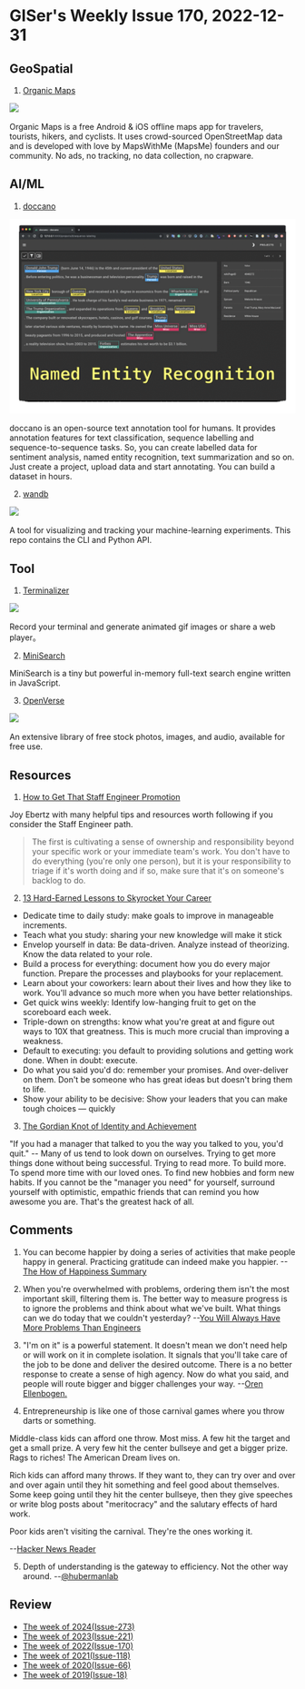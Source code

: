 # GISer's Weekly Issue 170, 2022-12-31

## GeoSpatial

1. [Organic Maps](https://github.com/organicmaps/organicmaps)

![](https://github.com/organicmaps/organicmaps/raw/master/android/src/fdroid/play/listings/en-US/graphics/phone-screenshots/1.jpg)

Organic Maps is a free Android & iOS offline maps app for travelers, tourists, hikers, and cyclists. It uses crowd-sourced OpenStreetMap data and is developed with love by MapsWithMe (MapsMe) founders and our community. No ads, no tracking, no data collection, no crapware.

## AI/ML

1. [doccano](https://github.com/doccano/doccano)

![](https://raw.githubusercontent.com/doccano/doccano/master/docs/images/demo/demo.gif)

doccano is an open-source text annotation tool for humans. It provides annotation features for text classification, sequence labelling and sequence-to-sequence tasks. So, you can create labelled data for sentiment analysis, named entity recognition, text summarization and so on. Just create a project, upload data and start annotating. You can build a dataset in hours.

2. [wandb](https://github.com/wandb/wandb)

![](https://camo.githubusercontent.com/142884846370535458dabeb5e009c320a259e9f25b2407ee18ba59ea53c0b64d/68747470733a2f2f692e696d6775722e636f6d2f5455333451465a2e706e67)

A tool for visualizing and tracking your machine-learning experiments. This repo contains the CLI and Python API.

## Tool

1. [Terminalizer](https://github.com/faressoft/terminalizer)

![](https://github.com/faressoft/terminalizer/raw/master/img/demo.gif?raw=true)

Record your terminal and generate animated gif images or share a web player。

2. [MiniSearch](https://github.com/lucaong/minisearch)

MiniSearch is a tiny but powerful in-memory full-text search engine written in JavaScript.

3. [OpenVerse](https://wordpress.org/openverse/)

![](https://cdn.beekka.com/blogimg/asset/202209/bg2022092904.webp)

An extensive library of free stock photos, images, and audio, available for free use.

## Resources

1. [How to Get That Staff Engineer Promotion](https://jkebertz.medium.com/how-to-get-that-staff-engineer-promotion-837cb19fbf44)

Joy Ebertz with many helpful tips and resources worth following if you consider the Staff Engineer path.

> The first is cultivating a sense of ownership and responsibility beyond your specific work or your immediate team's work.
> You don't have to do everything (you're only one person), but it is your responsibility to triage if it's worth doing and if so, make sure that it's on someone's backlog to do.

2. [13 Hard-Earned Lessons to Skyrocket Your Career](https://twitter.com/adcock_brett/status/1603050437094961153)

- Dedicate time to daily study: make goals to improve in manageable increments.
- Teach what you study: sharing your new knowledge will make it stick
- Envelop yourself in data: Be data-driven. Analyze instead of theorizing. Know the data related to your role.
- Build a process for everything: document how you do every major function. Prepare the processes and playbooks for your replacement.
- Learn about your coworkers: learn about their lives and how they like to work. You'll advance so much more when you have better relationships.
- Get quick wins weekly: Identify low-hanging fruit to get on the scoreboard each week.
- Triple-down on strengths: know what you're great at and figure out ways to 10X that greatness. This is much more crucial than improving a weakness.
- Default to executing: you default to providing solutions and getting work done. When in doubt: execute.
- Do what you said you'd do: remember your promises. And over-deliver on them. Don't be someone who has great ideas but doesn't bring them to life.
- Show your ability to be decisive: Show your leaders that you can make tough choices — quickly

3. [The Gordian Knot of Identity and Achievement](https://radreads.co/identity-achievement/)

"If you had a manager that talked to you the way you talked to you, you'd quit." -- Many of us tend to look down on ourselves. Trying to get more things done without being successful. Trying to read more. To build more. To spend more time with our loved ones. To find new hobbies and form new habits. If you cannot be the "manager you need" for yourself, surround yourself with optimistic, empathic friends that can remind you how awesome you are. That's the greatest hack of all.

## Comments

1. You can become happier by doing a series of activities that make people happy in general. Practicing gratitude can indeed make you happier.
   --[The How of Happiness Summary](https://fourminutebooks.com/the-how-of-happiness-summary/)

2. When you're overwhelmed with problems, ordering them isn't the most important skill, filtering them is. The better way to measure progress is to ignore the problems and think about what we've built. What things can we do today that we couldn't yesterday?
   --[You Will Always Have More Problems Than Engineers](https://betterprogramming.pub/you-will-always-have-more-problems-than-engineers-aafff94a4623)

3. "I'm on it" is a powerful statement. It doesn't mean we don't need help or will work on it in complete isolation. It signals that you'll take care of the job to be done and deliver the desired outcome. There is a no better response to create a sense of high agency. Now do what you said, and people will route bigger and bigger challenges your way.
   --[Oren Ellenbogen.](https://softwareleadweekly.com/issues/527)

4. Entrepreneurship is like one of those carnival games where you throw darts or something.

Middle-class kids can afford one throw. Most miss. A few hit the target and get a small prize. A very few hit the center bullseye and get a bigger prize. Rags to riches! The American Dream lives on.

Rich kids can afford many throws. If they want to, they can try over and over and over again until they hit something and feel good about themselves. Some keep going until they hit the center bullseye, then they give speeches or write blog posts about "meritocracy" and the salutary effects of hard work.

Poor kids aren't visiting the carnival. They're the ones working it.

--[Hacker News Reader](https://news.ycombinator.com/item?id=15659076)

5. Depth of understanding is the gateway to efficiency. Not the other way around.
   --[@hubermanlab](https://twitter.com/hubermanlab/status/1607443691836440577)

## Review

- [The week of 2024(Issue-273)](../2024/issue-273.md)
- [The week of 2023(Issue-221)](../2023/issue-221.md)
- [The week of 2022(Issue-170)](../2022/issue-170.md)
- [The week of 2021(Issue-118)](../2021/issue-118.md)
- [The week of 2020(Issue-66)](../2020/issue-66.md)
- [The week of 2019(Issue-18)](../2019/issue-18.md)

